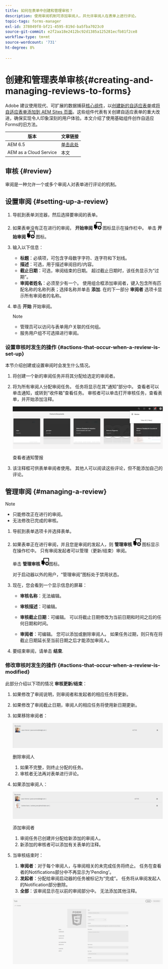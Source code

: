 ```yaml
---
title: 如何在表单中创建和管理审核？
description: 使用审阅机制可添加审阅人，并允许审阅人在表单上进行评论。
topic-tags: forms-manager
exl-id: 378049f8-bf21-4595-819d-ba5fba7023c0
source-git-commit: e2f2aa18e2412bc92d1385a125281ecfb81f2ce8
workflow-type: tm+mt
source-wordcount: '731'
ht-degree: 8%

---
```


# 创建和管理表单审核{#creating-and-managing-reviews-to-forms}

<span class="preview">Adobe 建议使用现代、可扩展的数据捕获[核心组件](https://experienceleague.adobe.com/docs/experience-manager-core-components/using/adaptive-forms/introduction.html)，以[创建新的自适应表单](/help/forms/creating-adaptive-form-core-components.md)或[将自适应表单添加到 AEM Sites 页面](/help/forms/create-or-add-an-adaptive-form-to-aem-sites-page.md)。这些组件代表有关创建自适应表单的重大改进，确保实现令人印象深刻的用户体验。本文介绍了使用基础组件创作自适应Forms的旧方法。 </span>


| 版本 | 文章链接 |
| -------- | ---------------------------- |
| AEM 6.5 | [单击此处](https://experienceleague.adobe.com/docs/experience-manager-65/forms/adaptive-forms-advanced-authoring/create-reviews-forms.html) |
| AEM as a Cloud Service | 本文 |

## 审核 {#review}

审阅是一种允许一个或多个审阅人对表单进行评论的机制。

## 设置审阅 {#setting-up-a-review}

1. 导航到表单浏览器，然后选择要审阅的表单。
1. 如果表单没有正在进行的审阅， **开始审阅** ![aem6forms_review_chat_comment](assets/aem6forms_review_chat_comment.png) 图标显示在操作栏中。 单击 **开始审阅** ![aem6forms_review_chat_comment](assets/aem6forms_review_chat_comment.png) 图标。
1. 输入以下信息：

   * **标题**：必填项，可包含字母数字字符、连字符和下划线。
   * **描述**：可选，用于描述审阅目的/内容。
   * **截止日期**：可选，审阅结束的日期。 超过截止日期时，该任务显示为“过期”。
   * **审阅者姓名**：必须至少有一个。 使用组合框添加审阅者，键入包含所有匹配名称的名称列表；选择名称并单击 **添加**. 在的下一部分 **审阅者** 选项卡显示所有审阅者的名称。

1. 单击 **开始** 开始审阅。

   >[!NOTE]
   >
   >* 管理员可以访问与表单用户关联的任何组。
   >* 服务用户组不可选择进行审阅。

### 设置审核时发生的操作 {#actions-that-occur-when-a-review-is-set-up}

本节介绍创建或设置审阅时会发生什么情况。

1. 将创建一个新的审阅任务并将其分配给选定的审阅者。
1. 将为所有审阅人分配审阅任务。 任务将显示在其“通知”部分中。 查看者可以单击通知，或转到“收件箱”查看任务。 审核者可以单击打开审核任务，查看表单，并开始添加注释。

   ![查看者通知警报](assets/review-notification-img.png)

   查看者通知警报

1. 该注释框可供表单审阅者使用。 其他人可以阅读这些评论，但不能添加自己的评论。

## 管理审阅 {#managing-a-review}

>[!NOTE]
>
>* 只能修改正在进行的审阅。
>* 无法修改已完成的审核。

1. 导航到表单选项卡并选择表单。

1. 如果表单正在进行审阅，并且您是审阅的发起人，则 **管理审核** ![aem6forms_review_chat_comment](assets/aem6forms_review_chat_comment.png) 图标显示在操作栏中。 只有审阅发起者可以管理（更新/结束）审阅。

   单击 **管理审核** ![aem6forms_review_chat_comment](assets/aem6forms_review_chat_comment.png)图标。

   对于启动器以外的用户，“管理审阅”图标处于禁用状态。

1. 现在，您会看到一个显示信息的屏幕：

   * **审核名称**：无法编辑。

   * **审核描述**：可编辑。

   * **审核截止日期**：可编辑。 可以将截止日期修改为当前日期和时间之后的任何日期和时间。

   * **审阅者**：可编辑。 您可以添加或删除审阅人。 如果任务过期，则只有在将截止日期延长至当前日期之后才能添加审阅人。

1. 要结束审阅，请单击 **结束**.

### 修改审核时发生的操作 {#actions-that-occur-when-a-review-is-modified}

此部分介绍以下项的情况 **审核更新/结束**：

1. 如果修改了审阅说明，则审阅者和发起者的相应任务将更新。
1. 如果修改了审阅截止日期，审阅人的相应任务将使用新日期更新。

1. 如果移除审阅者：

   ![删除审阅人](assets/removeduser.png)

   删除审阅人

   1. 如果不完整，则终止分配的任务。
   1. 审核者无法再对表单进行评论。

1. 如果添加审阅人：

   ![添加审阅者](assets/addedreviewer.png)

   添加审阅者

   1. 审阅任务已创建并分配给新添加的审阅人。
   1. 新添加的审核者可以添加有关表单的注释。

1. 当审核结束时：

   1. **审阅者**：对于每个审阅人，与审阅相关的未完成任务将终止。 任务在查看者的Notifications部分中不再显示为&#39;Pending&#39;。
   1. **发起者**：分配给审阅启动器的任务被标记为“完成”。 任务将从审阅发起人的Notification部分删除。
   1. **全部**：该审阅显示在以前的审阅部分中。 无法添加其他注释。

   ![审查完成](assets/review-complete-imgg.png)

